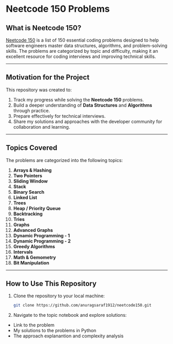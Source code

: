 # Neetcode 150 Problems

## What is Neetcode 150?  
[Neetcode 150](https://neetcode.io/practice?tab=neetcode150) is a list of 150 essential coding problems designed to help software engineers master data structures, algorithms, and problem-solving skills. The problems are categorized by topic and difficulty, making it an excellent resource for coding interviews and improving technical skills.

---

## Motivation for the Project  
This repository was created to:  
1. Track my progress while solving the **Neetcode 150** problems.  
2. Build a deeper understanding of **Data Structures** and **Algorithms** through practice.  
3. Prepare effectively for technical interviews.  
4. Share my solutions and approaches with the developer community for collaboration and learning.

---

## Topics Covered  
The problems are categorized into the following topics:  

1. **Arrays & Hashing**  
2. **Two Pointers**  
3. **Sliding Window**  
4. **Stack**  
5. **Binary Search**  
6. **Linked List**  
7. **Trees**    
8. **Heap / Priority Queue**  
9. **Backtracking**
10. **Tries**
11. **Graphs**
12. **Advanced Graphs**
13. **Dynamic Programming - 1**
14. **Dynamic Programming - 2**
15. **Greedy Algorithms**  
16. **Intervals**
17. **Math & Gemometry**
18. **Bit Manipulation**  

---

## How to Use This Repository  
1. Clone the repository to your local machine:  
   ```bash
   git clone https://github.com/anuragsaraf1912/neetcode150.git
2. Navigate to the topic notebook and explore solutions:
- Link to the problem  
- My solutions to the problems in Python 
- The approach explanantion and complexity analysis 
